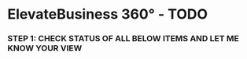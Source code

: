 # ElevateBusiness 360° - TODO

### **STEP 1: CHECK STATUS OF ALL BELOW ITEMS AND LET ME KNOW YOUR VIEW**
